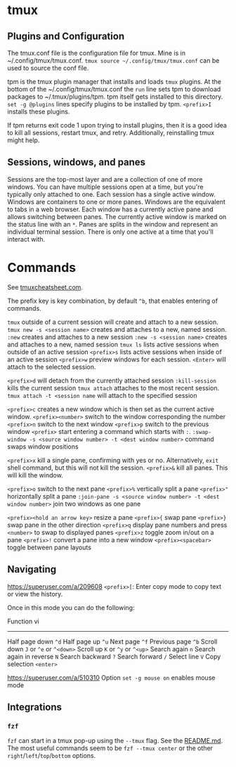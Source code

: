 # tmux

## Plugins and Configuration

The tmux.conf file is the configuration file for tmux. Mine is in ~/.config/tmux/tmux.conf. `tmux source ~/.config/tmux/tmux.conf` can be used to source the conf file.

tpm is the tmux plugin manager that installs and loads `tmux` plugins. At the bottom of the ~/.config/tmux/tmux.conf the `run` line sets tpm to download packages to ~/.tmux/plugins/tpm. tpm itself gets installed to this directory. `set -g @plugins` lines specify plugins to be installed by tpm. `<prefix>I` installs these plugins.

If tpm returns exit code 1 upon trying to install plugins, then it is a good idea to kill all sessions, restart tmux, and retry. Additionally, reinstalling tmux might help.
## Sessions, windows, and panes

Sessions are the top-most layer and are a collection of one of more windows. You can have multiple sessions open at a time, but you're typically only attached to one. Each session has a single active window. Windows are containers to one or more panes. Windows are the equivalent to tabs in a web browser. Each window has a currently active pane and allows switching between panes. The currently active window is marked on the status line with an `*`. Panes are splits in the window and represent an individual terminal session. There is only one active at a time that you'll interact with.

# Commands

See [tmuxcheatsheet.com](https://tmuxcheatsheet.com).

The prefix key is key combination, by default `^b`, that enables entering of commands.

`tmux` outside of a current session will create and attach to a new session.
`tmux new -s <session name>` creates and attaches to a new, named session.
`:new` creates and attaches to a new session
`:new -s <session name>` creates and attaches to a new, named session
`tmux ls` lists active sessions when outside of an active session
`<prefix>s` lists active sessions when inside of an active session
`<prefix>w` preview windows for each session. `<Enter>` will attach to the selected session.

`<prefix>d` will detach from the currently attached session
`:kill-session` kills the current session
`tmux attach` attaches to the most recent session.
`tmux attach -t <session name` will attach to the specified session

`<prefix>c` creates a new window which is then set as the current active window.
`<prefix><number>` switch to the window corresponding the number
`<prefix>n` switch to the next window
`<prefix>p` switch to the previous window
`<prefix>` start entering a command which starts with `:`.
`:swap-window -s <source window number> -t <dest window number>` command swaps window positions

`<prefix>x` kill a single pane, confirming with yes or no. Alternatively, `exit` shell command, but this will not kill the session.
`<prefix>&` kill all panes. This will kill the window.

`<prefix>o` switch to the next pane
`<prefix>%` vertically split a pane
`<prefix>"` horizontally split a pane
`:join-pane -s <source window number> -t <dest window number>` join two windows as one pane

`<prefix><hold an arrow key>` resize a pane
`<prefix>{` swap pane
`<prefix>}` swap pane in the other direction
`<prefix>q` display pane numbers and press `<number>` to swap to displayed panes
`<prefix>z` toggle zoom in/out on a pane
`<prefix>!` convert a pane into a new window
`<prefix><spacebar>` toggle between pane layouts


## Navigating
https://superuser.com/a/209608
`<prefix>[`:  Enter copy mode to copy text or view the history.

Once in this mode you can do the following:

Function                     vi
--------                     --              -----
Half page down                `^d`
Half page up                     `^u`
Next page                         `^f`
Previous page                  `^b`
Scroll down                      `J` or `^e` or `^<down>`
Scroll up                           `K` or `^y` or `^<up>`
Search again                    `n`
Search again in reverse  `N`
Search backward            `?`
Search forward                `/` 
Select line                        `V`
Copy selection                `<enter>`

https://superuser.com/a/510310
Option `set -g mouse on` enables mouse mode

## Integrations

### `fzf`

`fzf` can start in a tmux pop-up using the `--tmux` flag. See the [README.md](https://github.com/junegunn/fzf?tab=readme-ov-file#--tmux-mode). The most useful commands seem to be `fzf --tmux center` or the other `right`/`left`/`top`/`bottom` options.

